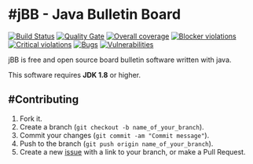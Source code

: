 #jBB - Java Bulletin Board
=================================
[![Build Status](http://vps289371.ovh.net:8000/buildStatus/icon?job=jBB-build-feature_version-eye_0.9.0_20170826)](http://vps289371.ovh.net:8000/job/jBB-build-feature_version-eye_0.9.0_20170826/) 
[![Quality Gate](http://vps289371.ovh.net:9000/api/badges/gate?key=org.jbb:jbb-parent:0.9.0-version-eye-SNAPSHOT)](http://vps289371.ovh.net:9000/dashboard?id=org.jbb%3Ajbb-parent%3A0.9.0-version-eye-SNAPSHOT)
[![Overall coverage](http://vps289371.ovh.net:9000/api/badges/measure?key=org.jbb:jbb-parent:0.9.0-version-eye-SNAPSHOT&metric=coverage&blinking=true)](http://vps289371.ovh.net:9000/dashboard?id=org.jbb%3Ajbb-parent%3A0.9.0-version-eye-SNAPSHOT) 
[![Blocker violations](http://vps289371.ovh.net:9000/api/badges/measure?key=org.jbb:jbb-parent:0.9.0-version-eye-SNAPSHOT&metric=blocker_violations&blinking=true)](http://vps289371.ovh.net:9000/dashboard?id=org.jbb%3Ajbb-parent%3A0.9.0-version-eye-SNAPSHOT) 
[![Critical violations](http://vps289371.ovh.net:9000/api/badges/measure?key=org.jbb:jbb-parent:0.9.0-version-eye-SNAPSHOT&metric=critical_violations&blinking=true)](http://vps289371.ovh.net:9000/dashboard?id=org.jbb%3Ajbb-parent%3A0.9.0-version-eye-SNAPSHOT) 
[![Bugs](http://vps289371.ovh.net:9000/api/badges/measure?key=org.jbb:jbb-parent:0.9.0-version-eye-SNAPSHOT&metric=bugs&blinking=true)](http://vps289371.ovh.net:9000/dashboard?id=org.jbb%3Ajbb-parent%3A0.9.0-version-eye-SNAPSHOT) 
[![Vulnerabilities](http://vps289371.ovh.net:9000/api/badges/measure?key=org.jbb:jbb-parent:0.9.0-version-eye-SNAPSHOT&metric=vulnerabilities&blinking=true)](http://vps289371.ovh.net:9000/dashboard?id=org.jbb%3Ajbb-parent%3A0.9.0-version-eye-SNAPSHOT)


jBB is free and open source board bulletin software written with java.


This software requires **JDK 1.8** or higher.

#Contributing
------------

1. Fork it.
2. Create a branch (`git checkout -b name_of_your_branch`).
3. Commit your changes (`git commit -am "Commit message"`).
4. Push to the branch (`git push origin name_of_your_branch`).
5. Create a new [issue](https://github.com/jbb-project/jbb/issues/new) with a link to your branch, or make a Pull Request.
